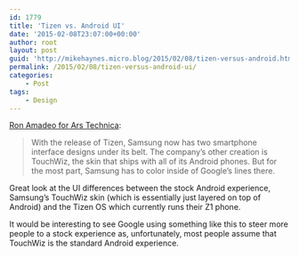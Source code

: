 ```yaml
---
id: 1779
title: 'Tizen vs. Android UI'
date: '2015-02-08T23:07:00+00:00'
author: root
layout: post
guid: 'http://mikehaynes.micro.blog/2015/02/08/tizen-versus-android.html'
permalink: /2015/02/08/tizen-versus-android-ui/
categories:
    - Post
tags:
    - Design
---
```


[Ron Amadeo for Ars Technica](http://arstechnica.com/gadgets/2015/02/tizen-versus-android-in-pictures/):

> With the release of Tizen, Samsung now has two smartphone interface designs under its belt. The company’s other creation is TouchWiz, the skin that ships with all of its Android phones. But for the most part, Samsung has to color inside of Google’s lines there.

Great look at the UI differences between the stock Android experience, Samsung’s TouchWiz skin (which is essentially just layered on top of Android) and the Tizen OS which currently runs their Z1 phone.

It would be interesting to see Google using something like this to steer more people to a stock experience as, unfortunately, most people assume that TouchWiz is the standard Android experience.
